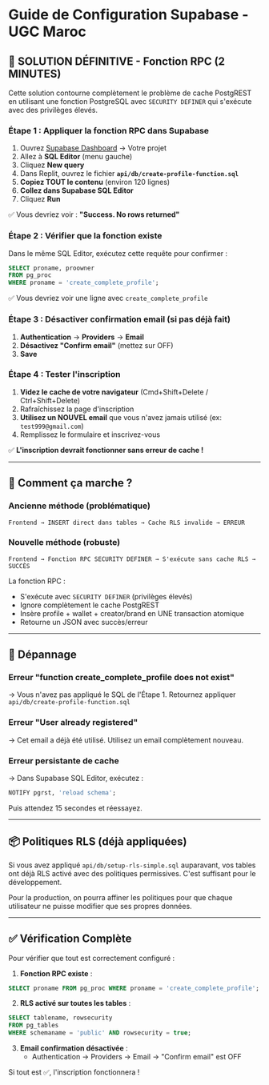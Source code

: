 # Guide de Configuration Supabase - UGC Maroc

## 🚀 SOLUTION DÉFINITIVE - Fonction RPC (2 MINUTES)

Cette solution contourne complètement le problème de cache PostgREST en utilisant une fonction PostgreSQL avec `SECURITY DEFINER` qui s'exécute avec des privilèges élevés.

### Étape 1 : Appliquer la fonction RPC dans Supabase

1. Ouvrez [Supabase Dashboard](https://supabase.com/dashboard) → Votre projet
2. Allez à **SQL Editor** (menu gauche)
3. Cliquez **New query**
4. Dans Replit, ouvrez le fichier **`api/db/create-profile-function.sql`**
5. **Copiez TOUT le contenu** (environ 120 lignes)
6. **Collez dans Supabase SQL Editor**
7. Cliquez **Run**

✅ Vous devriez voir : **"Success. No rows returned"**

### Étape 2 : Vérifier que la fonction existe

Dans le même SQL Editor, exécutez cette requête pour confirmer :

```sql
SELECT proname, proowner 
FROM pg_proc 
WHERE proname = 'create_complete_profile';
```

✅ Vous devriez voir une ligne avec `create_complete_profile`

### Étape 3 : Désactiver confirmation email (si pas déjà fait)

1. **Authentication** → **Providers** → **Email**
2. **Désactivez "Confirm email"** (mettez sur OFF)
3. **Save**

### Étape 4 : Tester l'inscription

1. **Videz le cache de votre navigateur** (Cmd+Shift+Delete / Ctrl+Shift+Delete)
2. Rafraîchissez la page d'inscription
3. **Utilisez un NOUVEL email** que vous n'avez jamais utilisé (ex: `test999@gmail.com`)
4. Remplissez le formulaire et inscrivez-vous

✅ **L'inscription devrait fonctionner sans erreur de cache !**

---

## 🔧 Comment ça marche ?

### Ancienne méthode (problématique)
```
Frontend → INSERT direct dans tables → Cache RLS invalide → ERREUR
```

### Nouvelle méthode (robuste)
```
Frontend → Fonction RPC SECURITY DEFINER → S'exécute sans cache RLS → SUCCÈS
```

La fonction RPC :
- S'exécute avec `SECURITY DEFINER` (privilèges élevés)
- Ignore complètement le cache PostgREST
- Insère profile + wallet + creator/brand en UNE transaction atomique
- Retourne un JSON avec succès/erreur

---

## 🐛 Dépannage

### Erreur "function create_complete_profile does not exist"
→ Vous n'avez pas appliqué le SQL de l'Étape 1. Retournez appliquer `api/db/create-profile-function.sql`

### Erreur "User already registered"
→ Cet email a déjà été utilisé. Utilisez un email complètement nouveau.

### Erreur persistante de cache
→ Dans Supabase SQL Editor, exécutez :
```sql
NOTIFY pgrst, 'reload schema';
```
Puis attendez 15 secondes et réessayez.

---

## 📦 Politiques RLS (déjà appliquées)

Si vous avez appliqué `api/db/setup-rls-simple.sql` auparavant, vos tables ont déjà RLS activé avec des politiques permissives. C'est suffisant pour le développement.

Pour la production, on pourra affiner les politiques pour que chaque utilisateur ne puisse modifier que ses propres données.

---

## ✅ Vérification Complète

Pour vérifier que tout est correctement configuré :

1. **Fonction RPC existe** :
```sql
SELECT proname FROM pg_proc WHERE proname = 'create_complete_profile';
```

2. **RLS activé sur toutes les tables** :
```sql
SELECT tablename, rowsecurity 
FROM pg_tables 
WHERE schemaname = 'public' AND rowsecurity = true;
```

3. **Email confirmation désactivée** :
   - Authentication → Providers → Email → "Confirm email" est OFF

Si tout est ✅, l'inscription fonctionnera !
